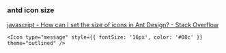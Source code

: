 ###  antd icon size


[javascript - How can I set the size of icons in Ant Design? - Stack Overflow](https://stackoverflow.com/questions/54456956/how-can-i-set-the-size-of-icons-in-ant-design "javascript - How can I set the size of icons in Ant Design? - Stack Overflow")


 

```
<Icon type="message" style={{ fontSize: '16px', color: '#08c' }} theme="outlined" />

```
